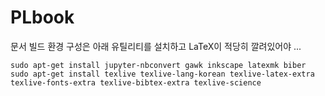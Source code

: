 # PLbook
문서 빌드 환경 구성은 아래 유틸리티를 설치하고 LaTeX이 적당히 깔려있어야 ...
```
sudo apt-get install jupyter-nbconvert gawk inkscape latexmk biber
sudo apt-get install texlive texlive-lang-korean texlive-latex-extra texlive-fonts-extra texlive-bibtex-extra texlive-science
```
